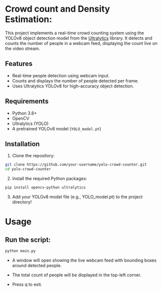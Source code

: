 # Crowd count and Density Estimation:

This project implements a real-time crowd counting system using the YOLOv8 object detection model from the [Ultralytics](https://github.com/ultralytics/ultralytics) library. It detects and counts the number of people in a webcam feed, displaying the count live on the video stream.

## Features

- Real-time people detection using webcam input.
- Counts and displays the number of people detected per frame.
- Uses Ultralytics YOLOv8 for high-accuracy object detection.

## Requirements

- Python 3.8+
- OpenCV
- Ultralytics (YOLO)
- A pretrained YOLOv8 model (`YOLO_model.pt`)

## Installation

1. Clone the repository:

```bash
git clone https://github.com/your-username/yolo-crowd-counter.git
cd yolo-crowd-counter
```

2. Install the required Python packages:

```bash
pip install opencv-python ultralytics
```

3. Add your YOLOv8 model file (e.g., YOLO_model.pt) to the project directory!

# Usage
## Run the script:

```bash
python main.py
```
- A window will open showing the live webcam feed with bounding boxes around detected people.

- The total count of people will be displayed in the top-left corner.

- Press q to exit.
